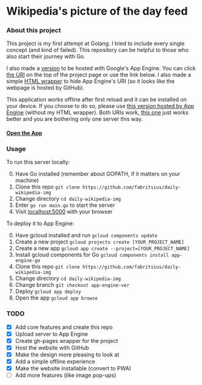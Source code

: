# Wikipedia's picture of the day feed

### About this project

This project is my first attempt at Golang. I tried to include every single concept (and kind of failed). This repository can be helpful to those who also start their journey with Go.

I also made a [version](https://github.com/fabritsius/daily-wikipedia-img/tree/app-engine-ver) to be hosted with Google's App Engine. You can click [the URI](https://fabritsius.github.io/daily-wikipedia-img/) on the top of the project page or use the link below. I also made a simple [HTML wrapper](https://github.com/fabritsius/daily-wikipedia-img/tree/gh-pages) to hide App Engine's URI (so it looks like the webpage is hosted by GitHub).

This application works offline after first reload and it can be installed on your device. If you choose to do so, please use [this version hosted by App Engine](https://daily-pict.appspot.com/) (without my HTML wrapper). Both URIs work, [this one](https://daily-pict.appspot.com/) just works better and you are bothering only one server this way.

#### [Open the App](https://fabritsius.github.io/daily-wikipedia-img/)

### Usage

To run this server locally:

0. Have Go installed (remember about GOPATH, if it matters on your machine)
1. Clone this repo `git clone https://github.com/fabritsius/daily-wikipedia-img`
2. Change directory `cd daily-wikipedia-img`
3. Enter `go run main.go` to start the server
4. Visit [localhost:5000](https://localhost:5000) with your browser

To deploy it to App Engine:

0. Have gcloud installed and run `gcloud components update`
1. Create a new project `gcloud projects create [YOUR_PROJECT_NAME]`
2. Create a new app `gcloud app create --project=[YOUR_PROJECT_NAME]`
3. Install gcloud components for Go `gcloud components install app-engine-go`
4. Clone this repo `git clone https://github.com/fabritsius/daily-wikipedia-img`
5. Change directory `cd daily-wikipedia-img`
6. Change branch `git checkout app-engine-ver`
7. Deploy `gcloud app deploy`
8. Open the app `gcloud app browse`

### TODO

- [x] Add core features and create this repo
- [x] Upload server to App Engine
- [x] Create gh-pages wrapper for the project
- [x] Host the website with GitHub
- [x] Make the design more pleasing to look at
- [x] Add a simple offline experience
- [x] Make the website installable (convert to PWA)
- [ ] Add more features (like image pop-ups)